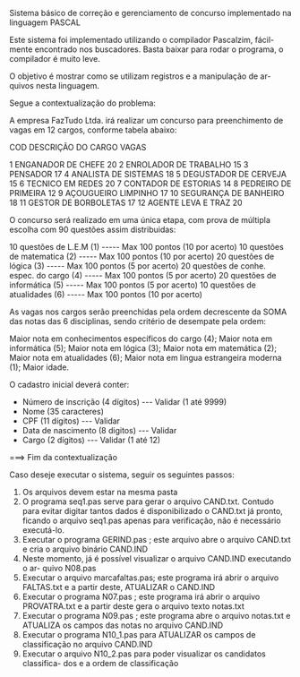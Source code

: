 Sistema básico de correção e gerenciamento de concurso implementado na
linguagem PASCAL

Este sistema foi implementado utilizando o compilador Pascalzim, fácil-
mente encontrado nos buscadores. Basta baixar para rodar o programa, o
compilador é muito leve.

O objetivo é mostrar como se utilizam registros e a manipulação de ar-
quivos nesta linguagem.

Segue a contextualização do problema:

A empresa FazTudo Ltda. irá realizar um concurso para preenchimento de vagas
em 12 cargos, conforme tabela abaixo:

COD                 DESCRIÇÃO DO CARGO                 VAGAS

1                   ENGANADOR DE CHEFE                  20
2                   ENROLADOR DE TRABALHO               15
3                   PENSADOR                            17
4                   ANALISTA DE SISTEMAS                18
5                   DEGUSTADOR DE CERVEJA               15
6                   TECNICO EM REDES                    20
7                   CONTADOR DE ESTORIAS                14
8                   PEDREIRO DE PRIMEIRA                12
9                   AÇOUGUEIRO LIMPINHO                 17
10                  SEGURANÇA DE BANHEIRO               18
11                  GESTOR DE BORBOLETAS                17
12                  AGENTE LEVA E TRAZ                  20

O concurso será realizado em uma única etapa, com prova de múltipla escolha com
90 questões assim distribuidas:

10 questões de L.E.M (1)                -----    Max 100 pontos (10 por acerto)
10 questões de matematica (2)           -----    Max 100 pontos (10 por acerto)
20 questões de lógica (3)                -----   Max 100 pontos (5 por acerto)
20 questões de conhe. espec. do cargo (4)  ----- Max 100 pontos (5 por acerto)
20 questões de informática (5)           -----   Max 100 pontos (5 por acerto)
10 questões de atualidades (6)          -----    Max 100 pontos (10 por acerto)

As vagas nos cargos serão preenchidas pela ordem decrescente da SOMA das notas
das 6 disciplinas, sendo critério de desempate pela ordem:

Maior nota em conhecimentos específicos do cargo (4);
Maior nota em informática (5);
Maior nota em lógica (3);
Maior nota em matemática (2);
Maior nota em atualidades (6);
Maior nota em lingua estrangeira moderna (1);
Maior idade.

O cadastro inicial deverá conter:

- Número de inscrição (4 dígitos) --- Validar (1 até 9999)
- Nome (35 caracteres)   
- CPF (11 dígitos)                --- Validar
- Data de nascimento (8 digitos)  --- Validar
- Cargo (2 dígitos)               --- Validar (1 até 12)    

===> Fim da contextualização

Caso deseje executar o sistema, seguir os seguintes passos:

1. Os arquivos devem estar na mesma pasta
2. O programa seq1.pas serve para gerar o arquivo CAND.txt. Contudo para
   evitar digitar tantos dados é disponibilizado o CAND.txt já pronto, ficando
   o arquivo seq1.pas apenas para verificação, não é necessário executá-lo.
3. Executar o programa GERIND.pas ; este arquivo abre o arquivo CAND.txt e cria
   o arquivo binário CAND.IND
4. Neste momento, já é possível visualizar o arquivo CAND.IND executando o ar-
   quivo N08.pas
5. Executar o arquivo marcafaltas.pas; este programa irá abrir o arquivo
   FALTAS.txt e a partir deste, ATUALIZAR o CAND.IND
6. Executar o programa N07.pas ; este programa irá abrir o arquivo PROVATRA.txt
   e a partir deste gera o arquivo texto notas.txt
7. Executar o programa N09.pas ; este programa abre o arquivo notas.txt e
   ATUALIZA os campos das notas no arquivo CAND.IND
8. Executar o programa N10_1.pas para ATUALIZAR os campos de classificação no
   arquivo CAND.IND
9. Executar o arquivo N10_2.pas para poder visualizar os candidatos classifica-
   dos e a ordem de classificação
